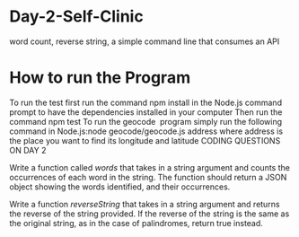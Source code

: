 # Day-2-Self-Clinic
word count, reverse string, a simple command line that consumes an API


# How to run the Program
To run the test first  run the command npm install  in the Node.js command prompt  to have the dependencies installed in your computer
Then run the command npm test
To run the geocode  program simply run the following command in Node.js:node geocode/geocode.js address where address is the place you want to find its longitude and latitude
CODING QUESTIONS ON DAY 2

Write a function called *words* that takes in a string argument and counts the occurrences of each word in the string.
The function should return a JSON object showing the words identified, and their occurrences.




Write a function *reverseString* that takes in a string argument and returns the reverse of the string provided.
If the reverse of the string is the same as the original string, as in the case of palindromes, return true instead.
